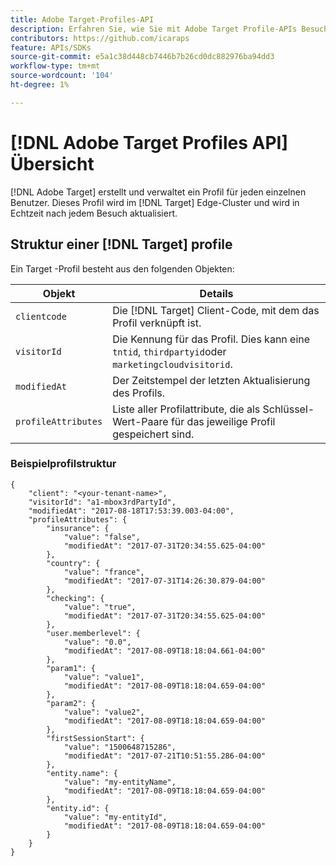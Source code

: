 ```yaml
---
title: Adobe Target-Profiles-API
description: Erfahren Sie, wie Sie mit Adobe Target Profile-APIs Besucherdaten an senden können. [!DNL Target].
contributors: https://github.com/icaraps
feature: APIs/SDKs
source-git-commit: e5a1c38d448cb7446b7b26cd0dc882976ba94dd3
workflow-type: tm+mt
source-wordcount: '104'
ht-degree: 1%

---
```


# [!DNL Adobe Target Profiles API] Übersicht

[!DNL Adobe Target] erstellt und verwaltet ein Profil für jeden einzelnen Benutzer. Dieses Profil wird im [!DNL Target] Edge-Cluster und wird in Echtzeit nach jedem Besuch aktualisiert.

## Struktur einer [!DNL Target] profile

Ein Target -Profil besteht aus den folgenden Objekten:

| Objekt | Details |
| --- | --- |
| `clientcode` | Die [!DNL Target] Client-Code, mit dem das Profil verknüpft ist. |
| `visitorId` | Die Kennung für das Profil. Dies kann eine `tntid`, `thirdpartyid`oder `marketingcloudvisitorid`. |
| `modifiedAt` | Der Zeitstempel der letzten Aktualisierung des Profils. |
| `profileAttributes` | Liste aller Profilattribute, die als Schlüssel-Wert-Paare für das jeweilige Profil gespeichert sind. |

### Beispielprofilstruktur

```
{
    "client": "<your-tenant-name>",
    "visitorId": "a1-mbox3rdPartyId",
    "modifiedAt": "2017-08-18T17:53:39.003-04:00",
    "profileAttributes": {
        "insurance": {
            "value": "false",
            "modifiedAt": "2017-07-31T20:34:55.625-04:00"
        },
        "country": {
            "value": "france",
            "modifiedAt": "2017-07-31T14:26:30.879-04:00"
        },
        "checking": {
            "value": "true",
            "modifiedAt": "2017-07-31T20:34:55.625-04:00"
        },
        "user.memberlevel": {
            "value": "0.0",
            "modifiedAt": "2017-08-09T18:18:04.661-04:00"
        },
        "param1": {
            "value": "value1",
            "modifiedAt": "2017-08-09T18:18:04.659-04:00"
        },
        "param2": {
            "value": "value2",
            "modifiedAt": "2017-08-09T18:18:04.659-04:00"
        },
        "firstSessionStart": {
            "value": "1500648715286",
            "modifiedAt": "2017-07-21T10:51:55.286-04:00"
        },
        "entity.name": {
            "value": "my-entityName",
            "modifiedAt": "2017-08-09T18:18:04.659-04:00"
        },
        "entity.id": {
            "value": "my-entityId",
            "modifiedAt": "2017-08-09T18:18:04.659-04:00"
        }
    }
}
```
